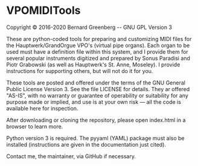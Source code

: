 # VPOMIDITools

Copyright © 2016-2020 Bernard Greenberg -- GNU GPL Version 3

These are python-coded tools for preparing and customizing MIDI files for the Hauptwerk/GrandOrgue VPO's (virtual pipe organs).  Each organ to be used must have a definition file within this system, and I provide them for several popular instruments digitized and prepared by Sonus Paradisi and Piotr Grabowski (as well as Hauptwerk's St. Anne, Moseley).  I provide instructions for supporting others, but will not do it for you.

These tools are posted and offered under the terms of the GNU General Public License Version 3. See the file LICENSE for details. They ar offered "AS-IS", with no warranty or guarantee of operability or suitability for any purpose made or implied, and use is at your own risk — all the code is available here for inspection.

After downloading or cloning the repository, please open index.html in a browser to learn more.

Python version 3 is required.  The pyyaml (YAML) package must also be installed (instructions are given in the documentation just cited).

Contact me, the maintainer, via GitHub if necessary.
